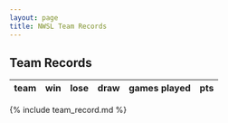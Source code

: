 ```yaml
---
layout: page
title: NWSL Team Records
---
```

## Team Records

team|win|lose|draw|games played|pts
----|:-:|:--:|:--:|:----------:|:-:
{% include team_record.md %}